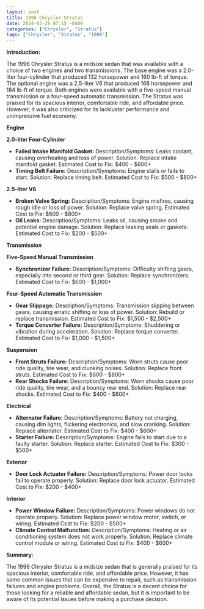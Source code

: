 ```yaml
---
layout: post
title: 1996 Chrysler Stratus
date: 2024-03-29 07:15 -0400
categories: ["Chrysler", "Stratus"]
tags: ["Chrysler", "Stratus", "1996"]
---
```

**Introduction:**

The 1996 Chrysler Stratus is a midsize sedan that was available with a choice of two engines and two transmissions. The base engine was a 2.0-liter four-cylinder that produced 132 horsepower and 160 lb-ft of torque. The optional engine was a 2.5-liter V6 that produced 168 horsepower and 184 lb-ft of torque. Both engines were available with a five-speed manual transmission or a four-speed automatic transmission. The Stratus was praised for its spacious interior, comfortable ride, and affordable price. However, it was also criticized for its lackluster performance and unimpressive fuel economy.

**Engine**

**2.0-liter Four-Cylinder**

* **Failed Intake Manifold Gasket:** Description/Symptoms: Leaks coolant, causing overheating and loss of power. Solution: Replace intake manifold gasket. Estimated Cost to Fix: $400 - $600+
* **Timing Belt Failure:** Description/Symptoms: Engine stalls or fails to start. Solution: Replace timing belt. Estimated Cost to Fix: $500 - $800+

**2.5-liter V6**

* **Broken Valve Spring:** Description/Symptoms: Engine misfires, causing rough idle or loss of power. Solution: Replace valve spring. Estimated Cost to Fix: $600 - $800+
* **Oil Leaks:** Description/Symptoms: Leaks oil, causing smoke and potential engine damage. Solution: Replace leaking seals or gaskets. Estimated Cost to Fix: $200 - $500+

**Transmission**

**Five-Speed Manual Transmission**

* **Synchronizer Failure:** Description/Symptoms: Difficulty shifting gears, especially into second or third gear. Solution: Replace synchronizers. Estimated Cost to Fix: $600 - $1,000+

**Four-Speed Automatic Transmission**

* **Gear Slippage:** Description/Symptoms: Transmission slipping between gears, causing erratic shifting or loss of power. Solution: Rebuild or replace transmission. Estimated Cost to Fix: $1,500 - $2,500+
* **Torque Converter Failure:** Description/Symptoms: Shuddering or vibration during acceleration. Solution: Replace torque converter. Estimated Cost to Fix: $1,000 - $1,500+

**Suspension**

* **Front Struts Failure:** Description/Symptoms: Worn struts cause poor ride quality, tire wear, and clunking noises. Solution: Replace front struts. Estimated Cost to Fix: $600 - $800+
* **Rear Shocks Failure:** Description/Symptoms: Worn shocks cause poor ride quality, tire wear, and a bouncy rear end. Solution: Replace rear shocks. Estimated Cost to Fix: $400 - $600+

**Electrical**

* **Alternator Failure:** Description/Symptoms: Battery not charging, causing dim lights, flickering electronics, and slow cranking. Solution: Replace alternator. Estimated Cost to Fix: $400 - $600+
* **Starter Failure:** Description/Symptoms: Engine fails to start due to a faulty starter. Solution: Replace starter. Estimated Cost to Fix: $300 - $500+

**Exterior**

* **Door Lock Actuator Failure:** Description/Symptoms: Power door locks fail to operate properly. Solution: Replace door lock actuator. Estimated Cost to Fix: $200 - $400+

**Interior**

* **Power Window Failure:** Description/Symptoms: Power windows do not operate properly. Solution: Replace power window motor, switch, or wiring. Estimated Cost to Fix: $200 - $500+
* **Climate Control Malfunction:** Description/Symptoms: Heating or air conditioning system does not work properly. Solution: Replace climate control module or wiring. Estimated Cost to Fix: $400 - $600+

**Summary:**

The 1996 Chrysler Stratus is a midsize sedan that is generally praised for its spacious interior, comfortable ride, and affordable price. However, it has some common issues that can be expensive to repair, such as transmission failures and engine problems. Overall, the Stratus is a decent choice for those looking for a reliable and affordable sedan, but it is important to be aware of its potential issues before making a purchase decision.
